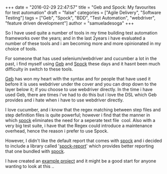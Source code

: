 +++
date = "2016-02-29 22:47:57"
title = "Geb and Spock: My favourites for test automation"
draft = "false"
categories = ["Agile Delivery", "Software Testing"]
tags = ["Geb", "Spock", "BDD", "Test Automation", "webdriver", "feature driven development"]
author = "samueladesoga"
+++

So I have used quite a number of tools in my time building test automation frameworks over the years; and in the last 2years i have evaluated a number of these tools and i am becoming more and more opinionated in my choice of tools.

For someone that has used selenium/webdriver and cucumber a lot in the past, i find myself using <a href="http://www.gebish.org/">Geb</a> and <a href="https://code.google.com/archive/p/spock/">Spock</a> these days and it hasnt been much difficulty in switch to these tools.

<a href="http://www.gebish.org/">Geb</a> has won my heart with the syntax and for people that have used it before it is uses webdriver under the cover and you can drop down to the layer below it; if you choose to use webdriver directly. In the time i have used Geb, there are times i've had to do this but i love the DSL which Geb provides and i hate when i have to use webdriver directly.

I love cucumber, and i know that the regex matching between step files and step definition files is quite powerful; however i find that the manner in which <a href="https://code.google.com/archive/p/spock/" target="_blank">spock</a> eliminates the need for a seperate text file  cool. Also with a very big test suite, i have that the Regex could introduce a maintenance overhead, hence the reason i prefer to use Spock.

However, I didn't like the default report that comes with <a href="https://code.google.com/archive/p/spock/">spock</a> and i decided to include a library called '<a href="https://github.com/renatoathaydes/spock-reports">spock-report</a>' which provides better reporting that one bundled with <a href="https://code.google.com/archive/p/spock/">spock</a>.

I have created an <a href="https://github.com/samueladesoga/geb-spock-example">example project</a> and it might be a good start for anyone wanting to look at this ..

&nbsp;

